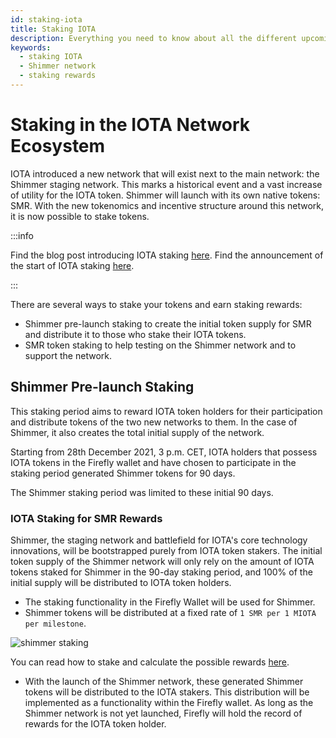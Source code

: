 ```yaml
---
id: staking-iota
title: Staking IOTA
description: Everything you need to know about all the different upcoming staking opportunities in the IOTA, and Shimmer network.
keywords:
  - staking IOTA
  - Shimmer network
  - staking rewards
---
```


# Staking in the IOTA Network Ecosystem

IOTA introduced a new network that will exist next to the main network: the Shimmer staging network. This marks a historical event and a vast increase of utility for the IOTA token.
Shimmer will launch with its own native tokens: SMR. With the new tokenomics and incentive structure around this network, it is now possible to stake tokens.

:::info

Find the blog post introducing IOTA staking [here](https://blog.iota.org/introducing-iota-staking/).
Find the announcement of the start of IOTA staking [here](https://blog.iota.org/iota-staking-start/).

:::

There are several ways to stake your tokens and earn staking rewards:

- Shimmer pre-launch staking to create the initial token supply for SMR and distribute it to those who stake their IOTA tokens.
- SMR token staking to help testing on the Shimmer network and to support the network.

## Shimmer Pre-launch Staking

This staking period aims to reward IOTA token holders for their participation and distribute tokens of the two new networks to them. In the case of Shimmer, it also creates the total initial supply of the network.

Starting from 28th December 2021, 3 p.m. CET, IOTA holders that possess IOTA tokens in the Firefly wallet and have chosen to participate in the staking period generated Shimmer tokens for 90 days.

The Shimmer staking period was limited to these initial 90 days.

### IOTA Staking for SMR Rewards

Shimmer, the staging network and battlefield for IOTA's core technology innovations, will be bootstrapped purely from IOTA token stakers. The initial token supply of the Shimmer network will only rely on the amount of IOTA tokens staked for Shimmer in the 90-day staking period, and 100% of the initial supply will be distributed to IOTA token holders.

- The staking functionality in the Firefly Wallet will be used for Shimmer.
- Shimmer tokens will be distributed at a fixed rate of `1 SMR per 1 MIOTA per milestone`.

![shimmer staking](/img/learn/iota-token/shimmer-staking.png)

You can read how to stake and calculate the possible rewards [here](https://shimmer.network/claim).

- With the launch of the Shimmer network, these generated Shimmer tokens will be distributed to the IOTA stakers. This distribution will be implemented as a functionality within the Firefly wallet. As long as the Shimmer network is not yet launched, Firefly will hold the record of rewards for the IOTA token holder.
